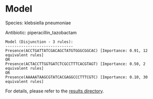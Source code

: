 
# Model

Species: klebsiella pneumoniae

Antibiotic: piperacillin_tazobactam

```
Model (Disjunction - 3 rules):
------------------------------
Presence(ACCTGATTATCGACAGCTATGTGGGCGGCAC) [Importance: 0.91, 12 equivalent rules]
OR
Presence(ACTACCTTGGTGATCTCGCCTTTCACGTAGT) [Importance: 0.50, 2 equivalent rules]
OR
Presence(AAAAATAAGCGTATCACGAGGCCCTTTCGTC) [Importance: 0.10, 30 equivalent rules]

```

For details, please refer to the [results directory](../../../../../results/scm_b/klebsiella+pneumoniae/piperacillin_tazobactam/repeat_9/).

